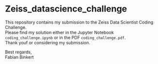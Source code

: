 # Zeiss_datascience_challenge

This repository contains my submission to the Zeiss Data Scientist Coding Challenge. \
Please find my solution either in the Jupyter Notebook `coding_challenge.ipynb` or in the PDF `coding_challenge.pdf`. \
Thank youf or considering my submission. 

Best regards, \
Fabian Binkert
